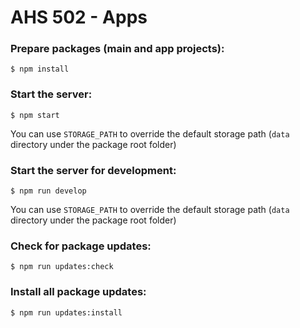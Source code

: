 # AHS 502 - Apps

### Prepare packages (main and app projects):

    $ npm install

### Start the server:

    $ npm start

You can use `STORAGE_PATH` to override the default storage path (`data` directory under the package root folder)

### Start the server for development:

    $ npm run develop

You can use `STORAGE_PATH` to override the default storage path (`data` directory under the package root folder)

### Check for package updates:

    $ npm run updates:check

### Install all package updates:

    $ npm run updates:install

